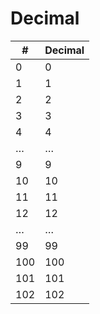 # Decimal

| #   | Decimal |
|-----|---------|
| 0   | 0       |
| 1   | 1       |
| 2   | 2       |
| 3   | 3       |
| 4   | 4       |
| …   | …       |
| 9   | 9       |
| 10  | 10      |
| 11  | 11      |
| 12  | 12      |
| …   | …       |
| 99  | 99      |
| 100 | 100     |
| 101 | 101     |
| 102 | 102     |
